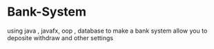 # Bank-System
using java , javafx, oop , database  to make a bank system allow you to deposite withdraw and other settings
